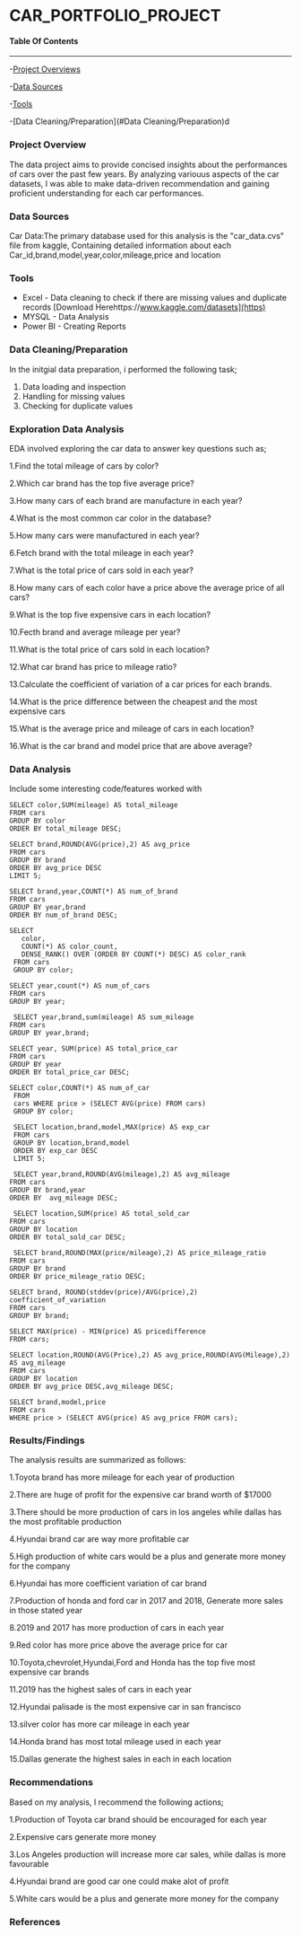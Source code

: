 # CAR_PORTFOLIO_PROJECT

#### Table Of Contents
------------

-[Project Overviews](#Project_Overview)

-[Data Sources](#Data_Sources)

-[Tools](#Tools)

-[Data Cleaning/Preparation](#Data Cleaning/Preparation)d

### Project Overview
The data project aims to provide concised insights about the performances of cars over the past few years. By analyzing variouus aspects of the car datasets, I was able to make data-driven recommendation and gaining proficient understanding for each car performances.

### Data Sources
Car Data:The primary database used for this analysis is the "car_data.cvs" file from kaggle, Containing detailed information about each Car_id,brand,model,year,color,mileage,price and location

### Tools 
- Excel - Data cleaning to check if there are missing values and duplicate records  [Download Herehttps://www.kaggle.com/datasets](https)
- MYSQL - Data Analysis
- Power BI - Creating Reports

### Data Cleaning/Preparation
In the initgial data preparation, i performed the following task;
1. Data loading and inspection
2. Handling for missing values
3. Checking for duplicate values

### Exploration Data Analysis
EDA involved exploring the car data to answer key questions such as;

1.Find the total mileage of cars by color?

2.Which car brand has the top five average price?

3.How many cars of each brand are manufacture in each year?

4.What is the most common car color in the database?

5.How many cars were manufactured in each year?

6.Fetch brand with the total mileage in each year?

7.What is the total price of cars sold in each year?

8.How many cars of each color have a price above the average price of all cars?

9.What is the top five expensive cars in each location?

10.Fecth brand and average mileage per year?

11.What is the total price of cars sold in each location?

12.What car brand has price to mileage ratio?

13.Calculate the coefficient of variation of a car prices for each brands.

14.What is the price difference between the cheapest and the most expensive cars

15.What is the average price and mileage of cars in each location?

16.What is the car brand and model price that are above average?

### Data Analysis
Include some interesting code/features worked with
```
SELECT color,SUM(mileage) AS total_mileage
FROM cars
GROUP BY color
ORDER BY total_mileage DESC;
```

```
SELECT brand,ROUND(AVG(price),2) AS avg_price
FROM cars
GROUP BY brand
ORDER BY avg_price DESC
LIMIT 5;
```

```
SELECT brand,year,COUNT(*) AS num_of_brand
FROM cars
GROUP BY year,brand
ORDER BY num_of_brand DESC;
```


 ```
 SELECT
    color,
    COUNT(*) AS color_count,
    DENSE_RANK() OVER (ORDER BY COUNT(*) DESC) AS color_rank
  FROM cars
  GROUP BY color;
```
 
```
SELECT year,count(*) AS num_of_cars
FROM cars
GROUP BY year;
```

```
 SELECT year,brand,sum(mileage) AS sum_mileage
FROM cars
GROUP BY year,brand;
```

```
SELECT year, SUM(price) AS total_price_car
FROM cars
GROUP BY year
ORDER BY total_price_car DESC;
```

```
SELECT color,COUNT(*) AS num_of_car
 FROM 
 cars WHERE price > (SELECT AVG(price) FROM cars) 
 GROUP BY color;
```
 
```
 SELECT location,brand,model,MAX(price) AS exp_car
 FROM cars
 GROUP BY location,brand,model
 ORDER BY exp_car DESC
 LIMIT 5;
```
 
```
 SELECT year,brand,ROUND(AVG(mileage),2) AS avg_mileage
FROM cars
GROUP BY brand,year
ORDER BY  avg_mileage DESC;
```
 
```
 SELECT location,SUM(price) AS total_sold_car
FROM cars
GROUP BY location
ORDER BY total_sold_car DESC;
```

```
 SELECT brand,ROUND(MAX(price/mileage),2) AS price_mileage_ratio
FROM cars
GROUP BY brand
ORDER BY price_mileage_ratio DESC;
```

```
SELECT brand, ROUND(stddev(price)/AVG(price),2) coefficient_of_variation 
FROM cars
GROUP BY brand;
```

```
SELECT MAX(price) - MIN(price) AS pricedifference
FROM cars;
```

```
SELECT location,ROUND(AVG(Price),2) AS avg_price,ROUND(AVG(Mileage),2) AS avg_mileage
FROM cars
GROUP BY location
ORDER BY avg_price DESC,avg_mileage DESC;
```

```
SELECT brand,model,price
FROM cars
WHERE price > (SELECT AVG(price) AS avg_price FROM cars);
```

### Results/Findings

The analysis results are summarized as follows:

1.Toyota brand has more mileage for each year of production


2.There are huge of profit for the expensive car brand worth of $17000


3.There should be more production of cars in los angeles while dallas has the most profitable production


4.Hyundai brand car are way more profitable car


5.High production of white cars would be a plus and generate more money for the company


6.Hyundai has more coefficient variation of car brand


7.Production of honda and ford car in 2017 and 2018, Generate more sales in those stated year


8.2019 and 2017 has more production of cars in each year


9.Red color has more price above the average price for car


10.Toyota,chevrolet,Hyundai,Ford and Honda has the top five most expensive car brands


11.2019 has the highest sales of cars in each year


12.Hyundai palisade is  the most expensive car in san francisco


13.silver color has more car mileage in each year


14.Honda brand has most total mileage used in each year


15.Dallas generate the highest sales in each in each location




### Recommendations 
Based on my analysis, I recommend the following actions;

1.Production of Toyota car brand should be encouraged for each year


2.Expensive cars generate more money


3.Los Angeles production will increase more car sales, while dallas is more favourable


4.Hyundai brand are good car one could make alot of profit


5.White cars would be a plus and generate more money for the company




### References 






    
